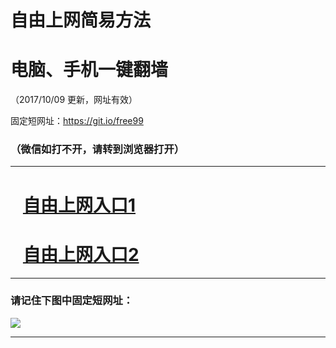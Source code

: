 ﻿# 自由上网简易方法

# 电脑、手机一键翻墙

（2017/10/09 更新，网址有效）

固定短网址：https://git.io/free99

### （微信如打不开，请转到浏览器打开）


***





# &nbsp;&nbsp; <a href="http://ft1737419092.fwq-tz-1001.info/fwqtz01.html?t=100900121027 " target="_blank">自由上网入口1</a>
# &nbsp;&nbsp; <a href="http://ft455916325.fwq-tz-1002.info/fwqtz02.html?t=100900111964 " target="_blank">自由上网入口2</a>
***

### 请记住下图中固定短网址：

<img src="https://s3-us-west-2.amazonaws.com/fwq-1001/yjfq-20170905okok.png" /> 


***

